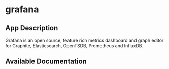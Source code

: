 # grafana

## App Description

Grafana is an open source, feature rich metrics dashboard and graph editor for Graphite, Elasticsearch, OpenTSDB, Prometheus and InfluxDB.

## Available Documentation

